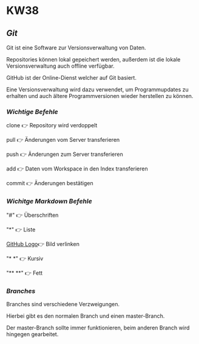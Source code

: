  # KW38
 
 ## ***Git*** 
 
 Git ist eine Software zur Versionsverwaltung von Daten.
 
 Repositories können lokal gepeichert werden, außerdem ist die lokale Versionsverwaltung auch offline verfügbar.
 
 GitHub ist der Online-Dienst welcher auf Git basiert.
 
 Eine Versionsverwaltung wird dazu verwendet, um Programmupdates zu erhalten und auch ältere Programmversionen wieder herstellen zu  können.
 
 ### *Wichtige Befehle*
 
 clone  :point_right: Repository wird verdoppelt
 
 pull   :point_right: Änderungen vom Server transferieren
 
 push   :point_right: Änderungen zum Server transferieren
 
 add    :point_right: Daten vom Workspace in den Index transferieren
 
 commit :point_right: Änderungen bestätigen
 
### *Wichitge Markdown Befehle*

"#" :point_right: Überschriften

"*" :point_right: Liste

[GitHub Logo](https://assets-cdn.github.com/images/modules/open_graph/github-mark.png):point_right: Bild verlinken

"* *" :point_right: Kursiv

"** **" :point_right: Fett

### *Branches*

Branches sind verschiedene Verzweigungen.

Hierbei gibt es den normalen Branch und einen master-Branch.

Der master-Branch sollte immer funktionieren, beim anderen Branch wird hingegen gearbeitet.
